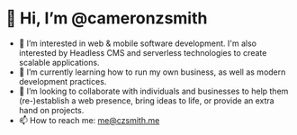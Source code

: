 # 👋 Hi, I’m @cameronzsmith
- 👀 I’m interested in web & mobile software development. I'm also interested by Headless CMS and serverless technologies to create scalable applications.
- 🌱 I’m currently learning how to run my own business, as well as modern development practices.
- 💞️ I’m looking to collaborate with individuals and businesses to help them (re-)establish a web presence, bring ideas to life, or provide an extra hand on projects.
- 📫 How to reach me: me@czsmith.me
